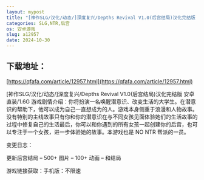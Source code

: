 ```yaml
---
layout: mypost
title: "[神作SLG/汉化/动态/]深度复兴/Depths Revival V1.0(后宫结局)汉化完结版 安卓直装/1.6G"
categories: SLG,NTR,后宫
os: 安卓游戏
slug: a12957
date: 2024-10-30
---
```


## 下载地址：

[https://qfafa.com/article/12957.html](https://qfafa.com/article/12957.html)

\[神作SLG/汉化/动态/\]深度复兴/Depths Revival V1.0(后宫结局)汉化完结版 安卓直装/1.6G
游戏剧情介绍：你将扮演一名唤醒潜意识、改变生活的大学生。在潜意识的帮助下，他可以成为自己一直想成为的人。游戏本身侧重于浪漫和人物故事。没有特别的主线故事只有你和你的潜意识在与不同女孩见面体验她们的生活故事的过程中修复自己的生活最后，你可以和你遇到的所有女孩一起创建你的后宫，也可以专注于一个女孩，进一步体验她的故事。本游戏也是 NO NTR 帮派的一员。

变更日志：

更新后宫结局
– 500+ 图片
– 100+ 动画
– 和结局

游戏链接获取：手机版：不限速